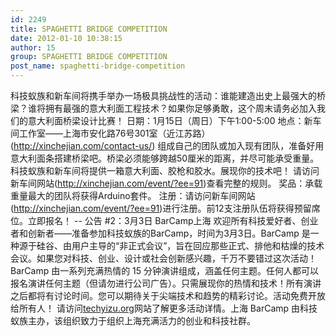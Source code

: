 ```yaml
---
id: 2249
title: SPAGHETTI BRIDGE COMPETITION
date: 2012-01-10 10:38:15
author: 15
group: SPAGHETTI BRIDGE COMPETITION
post_name: spaghetti-bridge-competition
---
```


科技蚁族和新车间将携手举办一场极具挑战性的活动：谁能建造出史上最强大的桥梁？谁将拥有最强的意大利面工程技术？如果你足够勇敢，这个周末请务必加入我们的意大利面桥梁设计比赛！ 日期：1月15日（周日）下午1:00-5:00 地点：新车间工作室——上海市安化路76号301室（近江苏路）(<http://xinchejian.com/contact-us/>) 组成自己的团队或加入现有团队，准备好用意大利面条搭建桥梁吧。桥梁必须能够跨越50厘米的距离，并尽可能承受重量。科技蚁族和新车间将提供一箱意大利面、胶枪和胶水。展现你的技术吧！ 请访问新车间网站(<http://xinchejian.com/event/?ee=91>)查看完整的规则。 奖品：承载重量最大的团队将获得Arduino套件。 注册：请访问新车间网站(<http://xinchejian.com/event/?ee=91>)进行注册。前12支注册队伍将获得预留席位。立即报名！  --  公告 #2：3月3日 BarCamp上海 欢迎所有科技爱好者、创业者和创新者——准备参加科技蚁族的BarCamp，时间为3月3日。BarCamp 是一种源于硅谷、由用户主导的“非正式会议”，旨在回应那些正式、排他和枯燥的技术会议。如果您对科技、创业、设计或社会创新感兴趣，千万不要错过这次活动！ BarCamp 由一系列充满热情的 15 分钟演讲组成，涵盖任何主题。任何人都可以报名演讲任何主题（但请勿进行公司广告）。只需展现你的热情和技术！所有演讲之后都将有讨论时间。您可以期待关于尖端技术和趋势的精彩讨论。活动免费开放给所有人！ 请访问[techyizu.org](http://www.techyizu.org)网站了解更多活动详情。上海 BarCamp 由科技蚁族主办，该组织致力于组织上海充满活力的创业和科技社群。